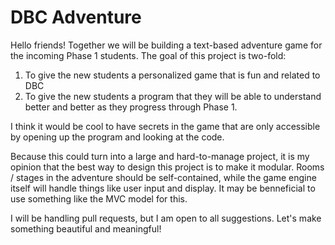 # DBC Adventure

Hello friends! Together we will be building a text-based adventure game for the incoming Phase 1 students. The goal of this project is two-fold:

1. To give the new students a personalized game that is fun and related to DBC
2. To give the new students a program that they will be able to understand better and better as they progress through Phase 1.

I think it would be cool to have secrets in the game that are only accessible by opening up the program and looking at the code.

Because this could turn into a large and hard-to-manage project, it is my opinion that the best way to design this project is to make it modular. Rooms / stages in the adventure should be self-contained, while the game engine itself will handle things like user input and display. It may be benneficial to use something like the MVC model for this.

I will be handling pull requests, but I am open to all suggestions. Let's make something beautiful and meaningful!
